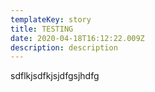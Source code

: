 ```yaml
---
templateKey: story
title: TESTING
date: 2020-04-18T16:12:22.009Z
description: description
---
```


sdflkjsdfkjsjdfgsjhdfg
